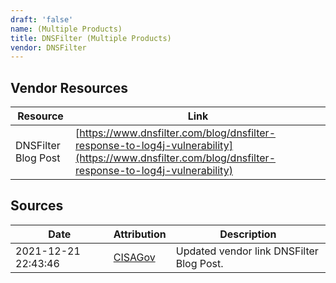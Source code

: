```yaml
---
draft: 'false'
name: (Multiple Products)
title: DNSFilter (Multiple Products)
vendor: DNSFilter
---
```


## Vendor Resources
| Resource | Link |
| --- | --- |
| DNSFilter Blog Post | [https://www.dnsfilter.com/blog/dnsfilter-response-to-log4j-vulnerability](https://www.dnsfilter.com/blog/dnsfilter-response-to-log4j-vulnerability) |



## Sources
| Date | Attribution | Description |
| --- | --- | --- |
| 2021-12-21 22:43:46 | [CISAGov](https://raw.githubusercontent.com/cisagov/log4j-affected-db/develop/README.md) | Updated vendor link DNSFilter Blog Post.  |
